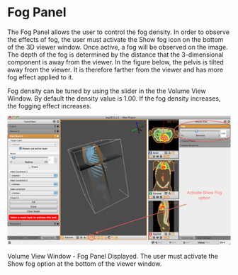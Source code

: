 # Fog Panel

The Fog Panel allows the user to control the fog density. In order to observe the effects of fog, the user must activate the Show fog icon on the bottom of the 3D viewer window. Once active, a fog will be observed on the image. The depth of the fog is determined by the distance that the 3-dimensional component is away from the viewer. In the figure below, the pelvis is tilted away from the viewer. It is therefore farther from the viewer and has more fog effect applied to it.

Fog density can be tuned by using the slider in the the Volume View Window. By default the density value is 1.00. If the fog density increases, the fogging effect increases.

![FogPanel](../../../Seg3DBasicFunctionality_figures/FogPanel.png)
<figcaption>Volume View Window - Fog Panel Displayed. The user must activate the Show fog option at the bottom of the viewer window.</figcaption>
